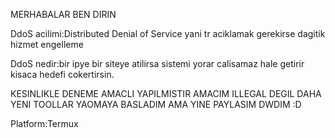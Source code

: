 MERHABALAR BEN DIRIN 

DdoS acilimi:Distributed Denial of Service yani tr aciklamak gerekirse dagitik hizmet engelleme

DdoS nedir:bir ipye bir siteye atilirsa sistemi yorar calisamaz hale getirir kisaca hedefi cokertirsin.

KESINLIKLE DENEME AMACLI YAPILMISTIR AMACIM ILLEGAL DEGIL DAHA YENI TOOLLAR YAOMAYA BASLADIM AMA YINE PAYLASIM DWDIM :D

Platform:Termux
